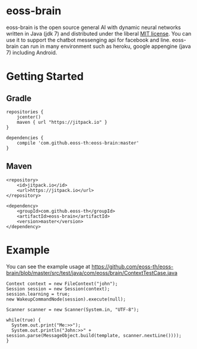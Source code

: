 # eoss-brain

eoss-brain is the open source general AI with dynamic neural networks written in Java (jdk 7) and distributed under the liberal [MIT license](LICENSE). 
You can use it to support the chatbot messenging api for facebook and line.
eoss-brain can run in many environment such as heroku, google appengine (java 7) including Android. 

# Getting Started

## Gradle
```
repositories {
    jcenter()
    maven { url "https://jitpack.io" }
}

dependencies {
    compile 'com.github.eoss-th:eoss-brain:master'
}
```
## Maven
```
<repository>
    <id>jitpack.io</id>
    <url>https://jitpack.io</url>
</repository>

<dependency>
    <groupId>com.github.eoss-th</groupId>
    <artifactId>eoss-brain</artifactId>
    <version>master</version>
</dependency>
```
# Example

You can see the example usage at https://github.com/eoss-th/eoss-brain/blob/master/src/test/java/com/eoss/brain/ContextTestCase.java

```
Context context = new FileContext("john");
Session session = new Session(context);
session.learning = true;
new WakeupCommandNode(session).execute(null);

Scanner scanner = new Scanner(System.in, "UTF-8");

while(true) {
  System.out.print("Me:>>");
  System.out.println("John:>>" + session.parse(MessageObject.build(template, scanner.nextLine())));
}
```
